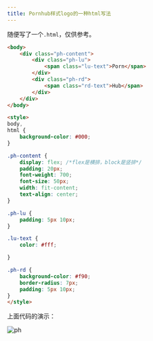 ```yaml
---
title: Pornhub样式logo的一种html写法
---
```


随便写了一个`.html`，仅供参考。

```html
<body>
    <div class="ph-content">
        <div class="ph-lu">
            <span class="lu-text">Porn</span>
        </div>
        <div class="ph-rd">
            <span class="rd-text">Hub</span>
        </div>
    </div>
</body>

<style>
body,
html {
    background-color: #000;
}

.ph-content {
    display: flex; /*flex是横排，block是竖排*/
    padding: 20px;
    font-weight: 700;
    font-size: 50px;
    width: fit-content;
    text-align: center;
}

.ph-lu {
    padding: 5px 10px;
}

.lu-text {
    color: #fff;

}

.ph-rd {
    background-color: #f90;
    border-radius: 7px;
    padding: 5px 10px;
}
</style>
```

上面代码的演示：

![ph](https://cdn.jsdelivr.net/gh/Melody-of-Oblivion/MoOpics@main/images/posts/ph-flavour/ph.png)